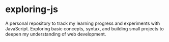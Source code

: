 # exploring-js
A personal repository to track my learning progress and experiments with JavaScript. Exploring basic concepts, syntax, and building small projects to deepen my understanding of web development.
